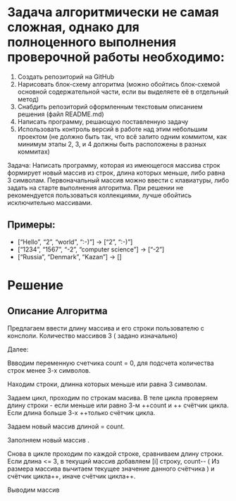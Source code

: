 # Задача алгоритмически не самая сложная, однако для полноценного выполнения проверочной работы необходимо: 

1. Создать репозиторий на GitHub
2. Нарисовать блок-схему алгоритма (можно обойтись блок-схемой основной содержательной части, если вы выделяете её в отдельный метод)
3. Снабдить репозиторий оформленным текстовым описанием решения (файл README.md)
4. Написать программу, решающую поставленную задачу
5. Использовать контроль версий в работе над этим небольшим проектом (не должно быть так, что всё залито одним коммитом, как минимум этапы 2, 3, и 4 должны быть расположены в разных коммитах)

Задача: Написать программу, которая из имеющегося массива строк формирует новый массив из строк, длина которых меньше, либо равна 3 символам. Первоначальный массив можно ввести с клавиатуры, либо задать на старте выполнения алгоритма. При решении не рекомендуется пользоваться коллекциями, лучше обойтись исключительно массивами.

## Примеры:
- [“Hello”, “2”, “world”, “:-)”] → [“2”, “:-)”]
- [“1234”, “1567”, “-2”, “computer science”] → [“-2”]
- [“Russia”, “Denmark”, “Kazan”] → []


# Решение 

## Описание Алгоритма

Предлагаем ввести длину массива и его строки пользователю с конслоли. Количество массивов 3 ( задано изначально)

Далее:

Ввводим переменную счетчика count = 0, для подсчета количества строк менее 3-х символов.

Находим строки, длинна которых меньше или равна 3 символам.

Задаем цикл, проходим по строкам масива. В теле цикла проверяем длину строки - если меньше или равно 3-м ++count и ++ счётчик цикла. Если длина больше 3-х  ++только счётчик цикла.

Задаем новый массив длиной = count.

Заполняем новый массив .

Снова в цикле проходим по каждой строке, сравниваем длину строки. 
Если длина <= 3, в текущий массив добавляем [i] строку, 
count-- ( Из размера массива вычитаем текущее значение данного счётчика ) и счётчик цикла++, иначе счётчик цикла++. 

Выводим массив
